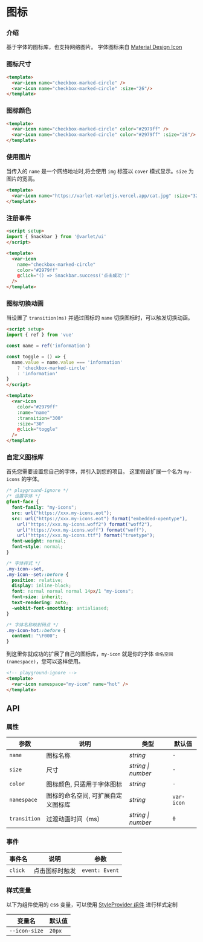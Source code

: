 # 图标

### 介绍

基于字体的图标库，也支持网络图片。
字体图标来自 [Material Design Icon](https://materialdesignicons.com/)

### 图标尺寸

```html
<template>
  <var-icon name="checkbox-marked-circle" />
  <var-icon name="checkbox-marked-circle" :size="26"/>
</template>
```

### 图标颜色

```html
<template>
  <var-icon name="checkbox-marked-circle" color="#2979ff" />
  <var-icon name="checkbox-marked-circle" color="#2979ff" :size="26"/>
</template>
```

### 使用图片

当传入的 `name` 是一个网络地址时,将会使用 `img` 标签以 `cover` 模式显示。`size` 为图片的宽高。

```html
<template>
  <var-icon name="https://varlet-varletjs.vercel.app/cat.jpg" :size="32" />
</template>
```

### 注册事件

```html
<script setup>
import { Snackbar } from '@varlet/ui'
</script>

<template>
  <var-icon 
    name="checkbox-marked-circle"
    color="#2979ff"
    @click="() => Snackbar.success('点击成功')"
  />
</template>
```

### 图标切换动画

当设置了 `transition(ms)` 并通过图标的 `name` 切换图标时，可以触发切换动画。

```html
<script setup>
import { ref } from 'vue'

const name = ref('information')

const toggle = () => {
  name.value = name.value === 'information' 
    ? 'checkbox-marked-circle' 
    : 'information'
}
</script>

<template>
  <var-icon 
    color="#2979ff" 
    :name="name" 
    :transition="300" 
    :size="30" 
    @click="toggle"
  />
</template>
```

### 自定义图标库

首先您需要设置您自己的字体，并引入到您的项目。
这里假设扩展一个名为 `my-icons` 的字体。

```css
/* playground-ignore */
/* 设置字体 */
@font-face {
  font-family: "my-icons";
  src: url("https://xxx.my-icons.eot");
  src: url("https://xxx.my-icons.eot") format("embedded-opentype"),
    url("https://xxx.my-icons.woff2") format("woff2"),
    url("https://xxx.my-icons.woff") format("woff"),
    url("https://xxx.my-icons.ttf") format("truetype");
  font-weight: normal;
  font-style: normal;
}

/* 字体样式 */
.my-icon--set,
.my-icon--set::before {
  position: relative;
  display: inline-block;
  font: normal normal normal 14px/1 "my-icons";
  font-size: inherit;
  text-rendering: auto;
  -webkit-font-smoothing: antialiased;
}

/* 字体名称映射码点 */
.my-icon-hot::before {
  content: "\F000";
}
```

到这里你就成功的扩展了自己的图标库，`my-icon` 就是你的字体 `命名空间(namespace)`，您可以这样使用。

```html
<!-- playground-ignore -->
<template>
  <var-icon namespace="my-icon" name="hot" />
</template>
```

## API

### 属性

| 参数 | 说明 | 类型 | 默认值 |
| --- | --- | --- | --- |
| `name` | 图标名称 | _string_ | `-` |
| `size` | 尺寸 | _string \| number_ | `-` |
| `color` | 图标颜色, 只适用于字体图标 | _string_ | `-` |
| `namespace` | 图标的命名空间, 可扩展自定义图标库 |  _string_ | `var-icon` |
| `transition` | 过渡动画时间（ms） |  _string \| number_ | `0` |

### 事件

| 事件名 | 说明 | 参数 |
| --- | --- | --- |
| `click` | 点击图标时触发 | `event: Event` |

### 样式变量

以下为组件使用的 css 变量，可以使用 [StyleProvider 组件](#/zh-CN/style-provider) 进行样式定制

| 变量名 | 默认值 |
| --- | --- |
| `--icon-size` | `20px` |